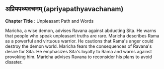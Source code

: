 ## अप्रियपथ्यवचनम् (apriyapathyavachanam)
**Chapter Title** : Unpleasant Path and Words

Maricha, a wise demon, advises Ravana against abducting Sita. He warns that people who speak unpleasant truths are rare. Maricha describes Rama as a powerful and virtuous warrior. He cautions that Rama's anger could destroy the demon world. Maricha fears the consequences of Ravana's desire for Sita. He emphasizes Sita's loyalty to Rama and warns against provoking him. Maricha advises Ravana to reconsider his plans to avoid disaster.